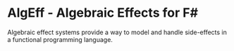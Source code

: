 # AlgEff - Algebraic Effects for F#
Algebraic effect systems provide a way to model and handle side-effects in a functional programming language. 
<!--stackedit_data:
eyJoaXN0b3J5IjpbLTIwOTM3NDg2MDhdfQ==
-->